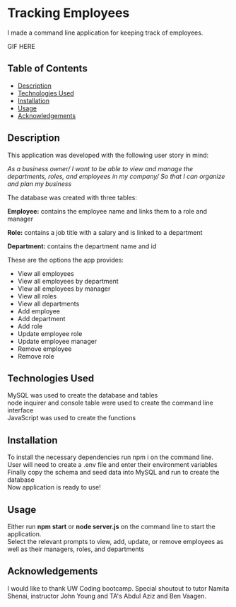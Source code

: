 # Tracking Employees

I made a command line application for keeping track of employees.

GIF HERE

## Table of Contents

* [Description](#description)
* [Technologies Used](#technologies)
* [Installation](#installation)
* [Usage](#usage)
* [Acknowledgements](#acknowledgements)

## Description

This application was developed with the following user story in mind:

*As a business owner/
I want to be able to view and manage the departments, roles, and employees in my company/
So that I can organize and plan my business*

The database was created with three tables:

**Employee:** contains the employee name and links them to a role and manager

**Role:** contains a job title with a salary and is linked to a department

**Department:** contains the department name and id

These are the options the app provides:
* View all employees
* View all employees by department
* VIew all employees by manager
* View all roles
* View all departments
* Add employee
* Add department
* Add role
* Update employee role
* Update employee manager
* Remove employee
* Remove role

## Technologies Used

MySQL was used to create the database and tables\
node inquirer and console table were used to create the command line interface\
JavaScript was used to create the functions

## Installation

To install the necessary dependencies run npm i on the command line.\
User will need to create a .env file and enter their environment variables\
Finally copy the schema and seed data into MySQL and run to create the database\
Now application is ready to use!

## Usage

Either run **npm start** or **node server.js** on the command line to start the application.\
Select the relevant prompts to view, add, update, or remove employees as well as their managers, roles, and departments

## Acknowledgements

I would like to thank UW Coding bootcamp. Special shoutout to tutor Namita Shenai, instructor John Young and TA's Abdul Aziz and Ben Vaagen.